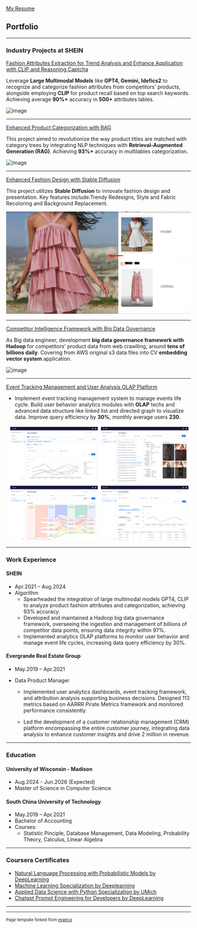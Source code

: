 [My Resume](pdf/resume.pdf)


## Portfolio

---

### Industry Projects at SHEIN


[Fashion Attributes Extraction for Trend Analysis and Enhance Application with CLIP and Reasoning Captcha](attributes_recognition.md)

Leverage **Large Multimodal Models** like **GPT4, Gemini, Idefics2** to recognize and categorize fashion attributes from competitors' products, alongside employing **CLIP** for product recall based on top search keywords. Achieving average **90%+** accuracy in **500+** attributes lables.

![image](https://github.com/user-attachments/assets/00b3d60a-c788-420b-93c4-f96a3bb62b01)


---

[Enhanced Product Categorization with RAG](rag.md)

This project aimed to revolutionize the way product titles are matched with category trees by integrating NLP techniques with **Retrieval-Augmented Generation (RAG)**. Achieving **93%+** accuracy in multilables categorization.


![image](https://github.com/user-attachments/assets/c19c1555-5bf6-4a50-b9bb-6de7a392ff55)

---


[Enhanced Fashion Design with Stable Diffusion](sd.md)

This project utilizes **Stable Diffusion** to innovate fashion design and presentation. Key features include:Trendy Redesigns, Style and Fabric Recoloring and Background Replacement. 

<img src="images/sd/1.png?raw=true"/>

---

[Competitor Intelligence Framework with Big Data Governance](dw.md)

As Big data engineer, development **big data governance framework with Hadoop** for competitors' product data from web crawlling, around **tens of billions daily**. Covering from AWS original s3 data files into CV **embedding vector system** application.


![image](https://github.com/user-attachments/assets/dfd91028-124a-4382-ad88-fc5d8284edac)


---

[Event Tracking Management and User Analysis OLAP Platform](sample_page.md)

- Implement event tracking management system to manage events life cycle. Build user behavior analytics modules with **OLAP** techs and advanced data structure like linked list and directed graph to visualize data. Improve query efficiency by **30%**, monthly average users **230**.


<img src="images/event/user.png?raw=true"/>

---


### Work Experience


#### SHEIN

- Apr.2021 – Aug.2024
- Algorithm
  - Spearheaded the integration of large multimodal models GPT4, CLIP to analyze product fashion attributes and categorization, achieving 93% accuracy.
  - Developed and maintained a Hadoop big data governance framework, overseeing the ingestion and management of billions of competitor data points, ensuring data integrity within 97%.
  - Implemented analytics OLAP platforms to monitor user behavior and manage event life cycles, increasing data query efficiency by 30%.


#### Evergrande Real Estate Group
- May.2019 – Apr.2021
- Data Product Manager

  - Implemented user analytics dashboards, event tracking framework, and attribution analysis supporting business decisions. Designed 113 metrics based on AARRR Pirate Metrics framework and monitored performance consistently.

  - Led the development of a customer relationship management (CRM) platform encompassing the entire customer journey, integrating data analysis to enhance customer insights and drive 2 million in revenue.


---


### Education

#### University of Wisconsin - Madison
- Aug.2024 - Jun.2026 (Expected)
- Master of Science in Computer Science


#### South China University of Technology
- May.2019 – Apr.2021
- Bachelor of Accounting
- Courses:
  - Statistic Pinciple, Database Management, Data Modeling, Probability Theory, Calculus, Linear Algebra

---

### Coursera Certificates

- [Natural Language Processing with Probabilistic Models by DeepLearning](https://coursera.org/share/77c537479f66df08cb4f98cc85c00482)
- [Machine Learning Specialization by Deeplearning](https://coursera.org/share/3416876f5d22628638b4b3e4d4740645)
- [Applied Data Science with Python Specialization by UMich](https://coursera.org/share/e1f257c5914c91b712dc7884923288df)
- [Chatgpt Prompt Engineering for Developers by DeepLearning](https://www.deeplearning.ai/short-courses/chatgpt-prompt-engineering-for-developers/)


---


---
<p style="font-size:11px">Page template forked from <a href="https://github.com/evanca/quick-portfolio">evanca</a></p>
<!-- Remove above link if you don't want to attibute -->
